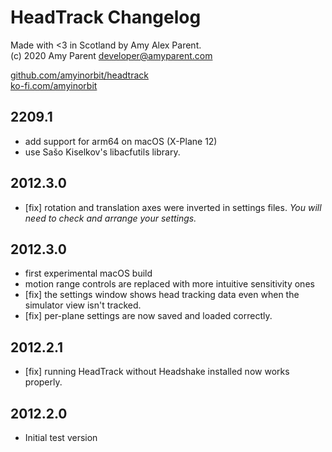 # HeadTrack Changelog

Made with <3 in Scotland by Amy Alex Parent.  
(c) 2020 Amy Parent <developer@amyparent.com>

[github.com/amyinorbit/headtrack][github]  
[ko-fi.com/amyinorbit][ko-fi]

## 2209.1

* add support for arm64 on macOS (X-Plane 12)
* use Sašo Kiselkov's libacfutils library.

## 2012.3.0

* [fix] rotation and translation axes were inverted in settings files. *You will need to check and arrange your settings.*

## 2012.3.0

* first experimental macOS build
* motion range controls are replaced with more intuitive sensitivity ones
* [fix] the settings window shows head tracking data even when the simulator view isn't tracked.
* [fix] per-plane settings are now saved and loaded correctly.

## 2012.2.1

* [fix] running HeadTrack without Headshake installed now works properly.

## 2012.2.0

* Initial test version

 [github]: https://github.com/amyinorbit/headtrack
 [ko-fi]: https://ko-fi.com/amyinorbit
